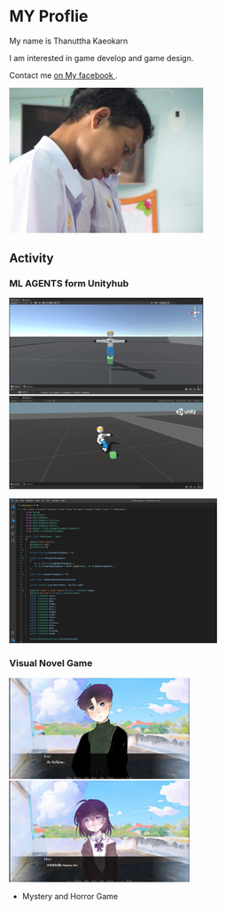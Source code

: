 # MY Proflie 

My name is Thanuttha Kaeokarn

I am interested in game develop and game design.

Contact me [on My facebook ](https://www.facebook.com/profile.php?id=100005243828846).

<img src="images/team.jpg" width="350">

## Activity
### ML AGENTS form Unityhub

<p float="left">
  <img src="images/ML1.jpg" width="350">
  <img src="images/ML2.jpg" width="350">
</p>  

<img src="images/Code1.jpg" width="375">


### Visual Novel Game

<p float="left">
  <img src="images/VN1.jpg" width="325">
  <img src="images/VN2.jpg" width="325">
</p> 

- Mystery and Horror Game


